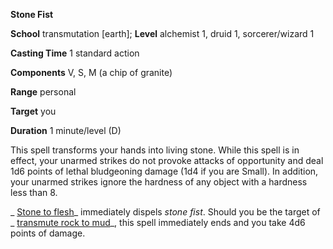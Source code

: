  **Stone Fist**

**School** transmutation [earth]; **Level** alchemist 1, druid 1, sorcerer/wizard 1

**Casting Time** 1 standard action

**Components** V, S, M (a chip of granite)

**Range** personal

**Target** you

**Duration** 1 minute/level (D)

This spell transforms your hands into living stone. While this spell is in effect, your unarmed strikes do not provoke attacks of opportunity and deal 1d6 points of lethal bludgeoning damage (1d4 if you are Small). In addition, your unarmed strikes ignore the hardness of any object with a hardness less than 8.

_ [Stone to flesh](../../spells/stoneToFlesh#_stone-to-flesh)_ immediately dispels _stone fist_. Should you be the target of _ [transmute rock to mud](../../spells/transmuteRockToMud#_transmute-rock-to-mud)_, this spell immediately ends and you take 4d6 points of damage.

